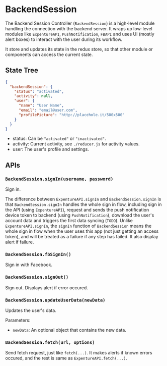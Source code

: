 # BackendSession

The Backend Session Controller (`BackendSession`) is a high-level module handling the connection with the backend server. It wraps up low-level modules like `ExpentureAPI`, `PushNotification`, `FBAPI` and uses UI (mostly alert boxes) to interact with the user during its workflow.

It store and updates its state in the redux store, so that other module or components can access the current state.

## State Tree

```json
{
  "backendSession": {
    "status": "activated",
    "activity": null,
    "user": {
      "name": "User Name",
      "email": "email@user.com",
      "profilePicture": "http://placehole.it/500x500"
    }
  }
}
```

- status: Can be `"activated"` or `"inactivated"`.
- activity: Current activity, see `./reducer.js` for activity values.
- user: The user's profile and settings.

## APIs

### `BackendSession.signIn(username, password)`

Sign in.

The difference between `ExpentureAPI.signIn` and `BackendSession.signIn` is that `BackendSession.signIn` handles the whole sign in flow, including sign in the API (using `ExpentureAPI`), request and sends the push notification device token to backend (using `PushNotification`), download the user's account data and triggers the first data syncing (`TODO`). Unlike `ExpentureAPI.signIn`, the `signIn` function of `BackendSession` means the whole sign in flow when the user uses this app (not just getting an access token), and will be treated as a failure if any step has failed. It also display alert if failure.

### `BackendSession.fbSignIn()`

Sign in with Facebook.

### `BackendSession.signOut()`

Sign out. Displays alert if error occured.

### `BackendSession.updateUserData(newData)`

Updates the user's data.

Parameters:

- `newData`: An optional object that contains the new data.

### `BackendSession.fetch(url, options)`

Send fetch request, just like `fetch(...)`. It makes alerts if known errors occured, and the rest is same as `ExpentureAPI.fetch(...)`.
